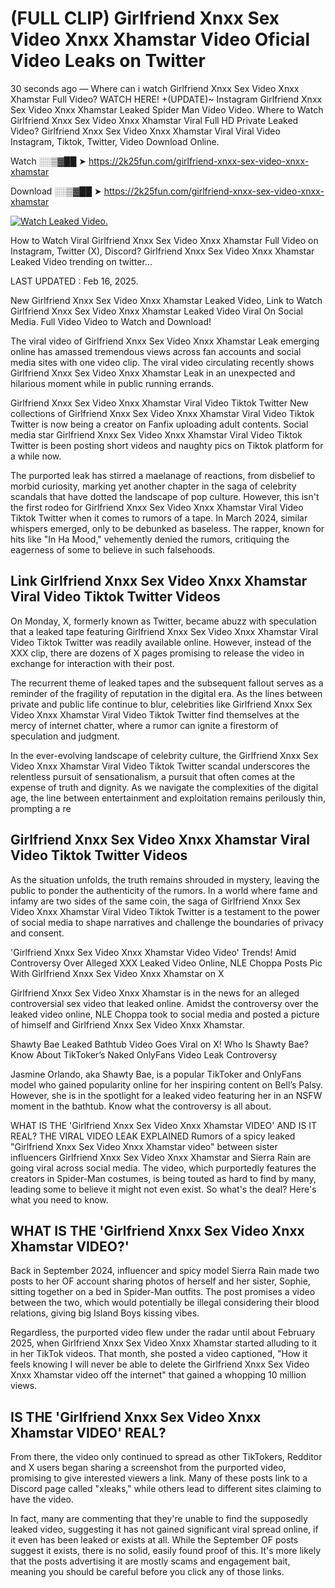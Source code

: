 # (FULL CLIP) Girlfriend Xnxx Sex Video Xnxx Xhamstar Video Oficial Video Leaks on Twitter

30 seconds ago — Where can i watch Girlfriend Xnxx Sex Video Xnxx Xhamstar Full Video? WATCH HERE! +(UPDATE)~ Instagram Girlfriend Xnxx Sex Video Xnxx Xhamstar Leaked Spider Man Video Video. Where to Watch Girlfriend Xnxx Sex Video Xnxx Xhamstar Viral Full HD Private Leaked Video? Girlfriend Xnxx Sex Video Xnxx Xhamstar Viral Viral Video Instagram, Tiktok, Twitter, Video Download Online.

Watch ░░▒▓██ ➤ https://2k25fun.com/girlfriend-xnxx-sex-video-xnxx-xhamstar

Download ░░▒▓██ ➤ https://2k25fun.com/girlfriend-xnxx-sex-video-xnxx-xhamstar

[![Watch Leaked Video.](https://miro.medium.com/v2/resize:fit:828/format:webp/1*cilzJN44JGOrTw9NJCrNHA.gif "Watch Leaked Video")](https://2k25fun.com/girlfriend-xnxx-sex-video-xnxx-xhamstar)

How to Watch Viral Girlfriend Xnxx Sex Video Xnxx Xhamstar Full Video on Instagram, Twitter (X), Discord? Girlfriend Xnxx Sex Video Xnxx Xhamstar Leaked Video trending on twitter...

LAST UPDATED : Feb 16, 2025.

New Girlfriend Xnxx Sex Video Xnxx Xhamstar Leaked Video, Link to Watch Girlfriend Xnxx Sex Video Xnxx Xhamstar Leaked Video Viral On Social Media. Full Video Video to Watch and Download!

The viral video of Girlfriend Xnxx Sex Video Xnxx Xhamstar Leak emerging online has amassed tremendous views across fan accounts and social media sites with one video clip. The viral video circulating recently shows Girlfriend Xnxx Sex Video Xnxx Xhamstar Leak in an unexpected and hilarious moment while in public running errands.

Girlfriend Xnxx Sex Video Xnxx Xhamstar Viral Video Tiktok Twitter New collections of Girlfriend Xnxx Sex Video Xnxx Xhamstar Viral Video Tiktok Twitter is now being a creator on Fanfix uploading adult contents. Social media star Girlfriend Xnxx Sex Video Xnxx Xhamstar Viral Video Tiktok Twitter is been posting short videos and naughty pics on Tiktok platform for a while now.

The purported leak has stirred a maelanage of reactions, from disbelief to morbid curiosity, marking yet another chapter in the saga of celebrity scandals that have dotted the landscape of pop culture. However, this isn't the first rodeo for Girlfriend Xnxx Sex Video Xnxx Xhamstar Viral Video Tiktok Twitter when it comes to rumors of a tape. In March 2024, similar whispers emerged, only to be debunked as baseless. The rapper, known for hits like "In Ha Mood," vehemently denied the rumors, critiquing the eagerness of some to believe in such falsehoods.

## Link Girlfriend Xnxx Sex Video Xnxx Xhamstar Viral Video Tiktok Twitter Videos

On Monday, X, formerly known as Twitter, became abuzz with speculation that a leaked tape featuring Girlfriend Xnxx Sex Video Xnxx Xhamstar Viral Video Tiktok Twitter was readily available online. However, instead of the XXX clip, there are dozens of X pages promising to release the video in exchange for interaction with their post.

The recurrent theme of leaked tapes and the subsequent fallout serves as a reminder of the fragility of reputation in the digital era. As the lines between private and public life continue to blur, celebrities like Girlfriend Xnxx Sex Video Xnxx Xhamstar Viral Video Tiktok Twitter find themselves at the mercy of internet chatter, where a rumor can ignite a firestorm of speculation and judgment.

In the ever-evolving landscape of celebrity culture, the Girlfriend Xnxx Sex Video Xnxx Xhamstar Viral Video Tiktok Twitter scandal underscores the relentless pursuit of sensationalism, a pursuit that often comes at the expense of truth and dignity. As we navigate the complexities of the digital age, the line between entertainment and exploitation remains perilously thin, prompting a re

##  Girlfriend Xnxx Sex Video Xnxx Xhamstar Viral Video Tiktok Twitter Videos

As the situation unfolds, the truth remains shrouded in mystery, leaving the public to ponder the authenticity of the rumors. In a world where fame and infamy are two sides of the same coin, the saga of Girlfriend Xnxx Sex Video Xnxx Xhamstar Viral Video Tiktok Twitter is a testament to the power of social media to shape narratives and challenge the boundaries of privacy and consent.

'Girlfriend Xnxx Sex Video Xnxx Xhamstar Video Video' Trends! Amid Controversy Over Alleged XXX Leaked Video Online, NLE Choppa Posts Pic With Girlfriend Xnxx Sex Video Xnxx Xhamstar on X

Girlfriend Xnxx Sex Video Xnxx Xhamstar is in the news for an alleged controversial sex video that leaked online. Amidst the controversy over the leaked video online, NLE Choppa took to social media and posted a picture of himself and Girlfriend Xnxx Sex Video Xnxx Xhamstar.

Shawty Bae Leaked Bathtub Video Goes Viral on X! Who Is Shawty Bae? Know About TikToker’s Naked OnlyFans Video Leak Controversy

Jasmine Orlando, aka Shawty Bae, is a popular TikToker and OnlyFans model who gained popularity online for her inspiring content on Bell’s Palsy. However, she is in the spotlight for a leaked video featuring her in an NSFW moment in the bathtub. Know what the controversy is all about.

WHAT IS THE 'Girlfriend Xnxx Sex Video Xnxx Xhamstar VIDEO' AND IS IT REAL? THE VIRAL VIDEO LEAK EXPLAINED Rumors of a spicy leaked "Girlfriend Xnxx Sex Video Xnxx Xhamstar video" between sister influencers Girlfriend Xnxx Sex Video Xnxx Xhamstar and Sierra Rain are going viral across social media. The video, which purportedly features the creators in Spider-Man costumes, is being touted as hard to find by many, leading some to believe it might not even exist. So what's the deal? Here's what you need to know.

## WHAT IS THE 'Girlfriend Xnxx Sex Video Xnxx Xhamstar VIDEO?'

Back in September 2024, influencer and spicy model Sierra Rain made two posts to her OF account sharing photos of herself and her sister, Sophie, sitting together on a bed in Spider-Man outfits. The post promises a video between the two, which would potentially be illegal considering their blood relations, giving big Island Boys kissing vibes.

Regardless, the purported video flew under the radar until about February 2025, when Girlfriend Xnxx Sex Video Xnxx Xhamstar started alluding to it in her TikTok videos. That month, she posted a video captioned, "How it feels knowing I will never be able to delete the Girlfriend Xnxx Sex Video Xnxx Xhamstar video off the internet" that gained a whopping 10 million views.

## IS THE 'Girlfriend Xnxx Sex Video Xnxx Xhamstar VIDEO' REAL?

From there, the video only continued to spread as other TikTokers, Redditor and X users began sharing a screenshot from the purported video, promising to give interested viewers a link. Many of these posts link to a Discord page called "xleaks," while others lead to different sites claiming to have the video.

In fact, many are commenting that they're unable to find the supposedly leaked video, suggesting it has not gained significant viral spread online, if it even has been leaked or exists at all. While the September OF posts suggest it exists, there is no solid, easily found proof of this. It's more likely that the posts advertising it are mostly scams and engagement bait, meaning you should be careful before you click any of those links.